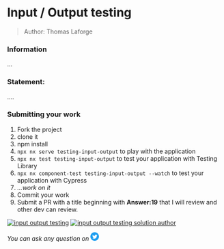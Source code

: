 <h1>Input / Output testing</h1>

> Author: Thomas Laforge

### Information

...

### Statement:

....

### Submitting your work

1. Fork the project
2. clone it
3. npm install
4. `npx nx serve testing-input-output` to play with the application
5. `npx nx test testing-input-output` to test your application with Testing Library
6. `npx nx component-test testing-input-output --watch` to test your application with Cypress
7. _...work on it_
8. Commit your work
9. Submit a PR with a title beginning with **Answer:19** that I will review and other dev can review.

<a href="https://github.com/tomalaforge/angular-challenges/pulls?q=label%3A19+label%3Aanswer"><img src="https://img.shields.io/badge/-Solutions-green" alt="input output testing"/></a>
<a href='https://github.com/tomalaforge/angular-challenges/pulls?q=label%3A19+label%3A"answer+author"'><img src="https://img.shields.io/badge/-Author solution-important" alt="input output testing solution author"/></a>

<!-- <a href="{Blog post url}" target="_blank" rel="noopener noreferrer"><img src="https://img.shields.io/badge/-Blog post explanation-blue" alt="input output testing blog article"/></a> -->

_You can ask any question on_ <a href="https://twitter.com/laforge_toma" target="_blank" rel="noopener noreferrer"><img src="./../../logo/twitter.svg" height=20px alt="twitter"/></a>
